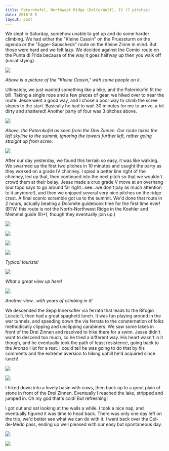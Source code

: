 ```yaml
---
title: Paternkofel, Northwest Ridge (Bolte/Wolf), IV (7 pitches)
date: 2010-8-5
layout: post
---
```


We slept in Saturday, somehow unable to get up and do some harder climbing.
We had either the "Kleine Cassin" on the Pruessturm on the agenda or the
"Egger-Sauscheck" route on the Kleine Zinne in mind. But those were hard
and we felt lazy. We decided against the Comici route on the Punta di Frida
because of the way it goes halfway up then you walk off (unsatisfying).
  
  
[![](http://farm5.static.flickr.com/4143/4812254865_4d5685cf88_b.jpg)](http://www.flickr.com/photos/ripsawridge/4812254865/)
  
  
_Above is a picture of the "Kleine Cassin," with some people on it._
  
  
Ultimately, we just wanted something like a hike, and the Paternkofel
fit the bill. Taking a single rope and a few pieces of gear, we hiked over
to near the route. Jesse went a good way, and I chose a poor way to climb
the scree slopes to the start. Basically he had to wait 30 minutes for
me to arrive, a bit dirty and shattered! Another party of four was 3 pitches
above.
  
  
[![](http://farm5.static.flickr.com/4115/4812894594_d47712bd1c_b.jpg)](http://www.flickr.com/photos/ripsawridge/4812894594/)
  
  
_Above, the Paternkofel as seen from the Drei Zinnen. Our route takes the left skyline to the summit, ignoring the towers further left, rather going straight up from scree._
  
  
[![](http://farm5.static.flickr.com/4142/4812880462_b871df7504_b.jpg)](http://www.flickr.com/photos/ripsawridge/4812880462/)
  
  
After our day yesterday, we found this terrain so easy, it was like walking.
We swarmed up the first two pitches in 10 minutes and caught the party
as they worked on a grade IV chimney. I spied a better line right of the
chimney, led up that, then continued into the next pitch so that we wouldn't
crowd them at their belay. Jesse made a crux grade V move at an overhang
(our topo says to go around far right...see...we don't pay as much attention
to it anymore!), and then we enjoyed several very nice pitches on the ridge
crest. A final scenic scramble got us to the summit. We'd done that route
in 2 hours, actually beating a Dolomite guidebook time for the first time
ever! (BTW, this route is not the North-Northwest Ridge in the Koehler
and Memmel guide (III+), though they eventually join up.)
  
  
[![](http://farm5.static.flickr.com/4096/4812882044_c40196c1dc_b.jpg)](http://www.flickr.com/photos/ripsawridge/4812882044/)
  
[![](http://farm5.static.flickr.com/4102/4812259379_1359c0eaf3_b.jpg)](http://www.flickr.com/photos/ripsawridge/4812259379/)
  
[![](http://farm5.static.flickr.com/4099/4812260409_b57b9d1b06_b.jpg)](http://www.flickr.com/photos/ripsawridge/4812260409/)
  
[![](http://farm5.static.flickr.com/4134/4812261421_0f42ab5b06_b.jpg)](http://www.flickr.com/photos/ripsawridge/4812261421/)
  
_Typical tourists!_
  
  
[![](http://farm5.static.flickr.com/4096/4812258313_ec01102187_b.jpg)](http://www.flickr.com/photos/ripsawridge/4812258313/)
  
_What a great view up here!_
  
  
[![](http://farm5.static.flickr.com/4076/4812887218_3828f860cb_b.jpg)](http://www.flickr.com/photos/ripsawridge/4812887218/)
  
_Another view...with years of climbing in it!_
  
  
We descended the Sepp Innerkofler via ferrata that leads to the Rifugio
Locatelli, then had a great spaghetti lunch. It was fun playing around
in the war tunnels, and speeding down the via ferrata to the consternation
of folks methodically clipping and unclipping carabiners. We saw some lakes
in front of the Drei Zinnen and resolved to hike there for a swim. Jesse
didn't want to descend too much, so he tried a different way. His heart
wasn't in it though, and he eventually took the path of least resistence,
going back to the Aronzo Hut for a rest. I could tell he was going to do
that by his comments and the extreme aversion to hiking uphill he'd acquired
since lunch!
  
  
[![](http://farm5.static.flickr.com/4077/4812889316_92987fb8f8_b.jpg)](http://www.flickr.com/photos/ripsawridge/4812889316/)
  
[![](http://farm5.static.flickr.com/4102/4812891660_cf4a82b164_b.jpg)](http://www.flickr.com/photos/ripsawridge/4812891660/)
  
  
I hiked down into a lovely basin with cows, then back up to a great plain
of stone in front of the Drei Zinnen. Eventually I reached the lake, stripped
and jumped in. Oh my god that's cold! But refreshing!
  
  
I got out and sat looking at the walls a while. I took a nice nap, and
eventually figured it was time to head back. There was only one day left
on the trip, we'd better see what we can do with it. I went back over the
Col-de-Medo pass, ending up well pleased with our easy but spontaneous
day.
  
  
[![](http://farm5.static.flickr.com/4140/4812272133_077b50f06e_b.jpg)](http://www.flickr.com/photos/ripsawridge/4812272133/)
  
[![](http://farm5.static.flickr.com/4120/4812875688_514594bf8a_b.jpg)](http://www.flickr.com/photos/ripsawridge/4812875688/)
